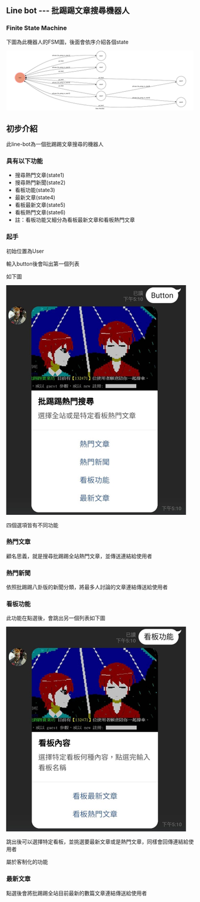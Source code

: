 ## Line bot --- 批踢踢文章搜尋機器人

### Finite State Machine

下圖為此機器人的FSM圖，後面會依序介紹各個state

![fsm](./img/show-fsm.jpg)

## 初步介紹

此line-bot為一個批踢踢文章搜尋的機器人

### 具有以下功能
* 搜尋熱門文章(state1)
* 搜尋熱門新聞(state2)
* 看板功能(state3)
* 最新文章(state4)
* 看板最新文章(state5)
* 看板熱門文章(state6)
* 註：看板功能又細分為看板最新文章和看板熱門文章
 
### 起手

初始位置為User

輸入button後會叫出第一個列表

如下圖

![button1](./img/button1.jpg)

四個選項皆有不同功能

### 熱門文章

顧名思義，就是搜尋批踢踢全站熱門文章，並傳送連結給使用者

### 熱門新聞

依照批踢踢八卦版的新聞分類，將最多人討論的文章連結傳送給使用者

### 看板功能

此功能在點選後，會跳出另一個列表如下圖

![button2](./img/button2.jpg)

跳出後可以選擇特定看板，並挑選要最新文章或是熱門文章，同樣會回傳連結給使用者

屬於客制化的功能

### 最新文章

點選後會將批踢踢全站目前最新的數篇文章連結傳送給使用者
